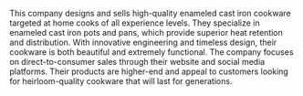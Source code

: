 


This company designs and sells high-quality enameled cast iron cookware targeted at home cooks of all experience levels. They specialize in enameled cast iron pots and pans, which provide superior heat retention and distribution. With innovative engineering and timeless design, their cookware is both beautiful and extremely functional. The company focuses on direct-to-consumer sales through their website and social media platforms. Their products are higher-end and appeal to customers looking for heirloom-quality cookware that will last for generations.

